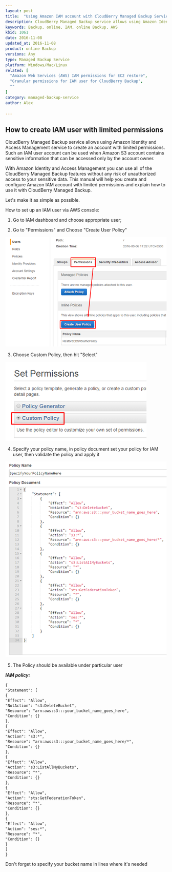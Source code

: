 ```yaml
---
layout: post
title:  "Using Amazon IAM account with CloudBerry Managed Backup Service"
description: CloudBerry Managed Backup service allows using Amazon Identity and Access Management service to create an account with limited permissions.
keywords: Backup, online, IAM, online Backup, AWS
kbid: 1061
date: 2016-11-08
updated_at: 2016-11-08
product: online Backup
versions: Any
type: Managed Backup Service
platform: Windows/Mac/Linux
related: [
  "Amazon Web Services (AWS) IAM permissions for EC2 restore",
  "Granular permissions for IAM user for CloudBerry Backup",
  ""
]
category: managed-backup-service
author: Alex

---
```


## How to create IAM user with limited permissions
CloudBerry Managed Backup service allows using Amazon Identity and Access Management service to create an account with limited permissions. Such an IAM user account can be used when Amazon S3 account contains sensitive information that can be accessed only by the account owner.

With Amazon Identity and Access Management you can use all of the CloudBerry Managed Backup features without any risk of unauthorized access to your sensitive data. This manual will help you create and configure Amazon IAM account with limited permissions and explain how to use it with CloudBerry Managed Backup.

Let's make it as simple as possible.

How to set up an IAM user via AWS console:

1) Go to IAM dashboard and choose appropriate user;

2) Go to "Permissions" and Choose "Create User Policy"

![](/images/kb1061/CreatePolicy.png)

3) Choose Custom Policy, then hit "Select"

![](/images/kb1061/set_custom_policy.png)

4) Specify your policy name, in policy document set your policy for IAM user, then validate the policy and apply it

![](/images/kb1061/policy.png)

5) The Policy should be available under particular user

_**IAM policy:**_

```
{
"Statement": [
{
"Effect": "Allow",
"NotAction": "s3:DeleteBucket",
"Resource": "arn:aws:s3:::your_bucket_name_goes_here",
"Condition": {}
},
{
"Effect": "Allow",
"Action": "s3:*",
"Resource": "arn:aws:s3:::your_bucket_name_goes_here/*",
"Condition": {}
},
{
"Effect": "Allow",
"Action": "s3:ListAllMyBuckets",
"Resource": "*",
"Condition": {}
},
{
"Effect": "Allow",
"Action": "sts:GetFederationToken",
"Resource": "*",
"Condition": {}
},
{
"Effect": "Allow",
"Action": "ses:*",
"Resource": "*",
"Condition": {}
}
]
}
```

Don't forget to specify your bucket name in lines where it's needed
